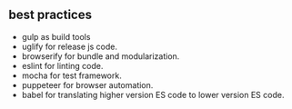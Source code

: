 ## best practices

- gulp as build tools
- uglify for release js code.
- browserify for bundle and modularization.
- eslint for linting code.
- mocha for test framework.
- puppeteer for browser automation.
- babel for translating higher version ES code to lower version ES code.

